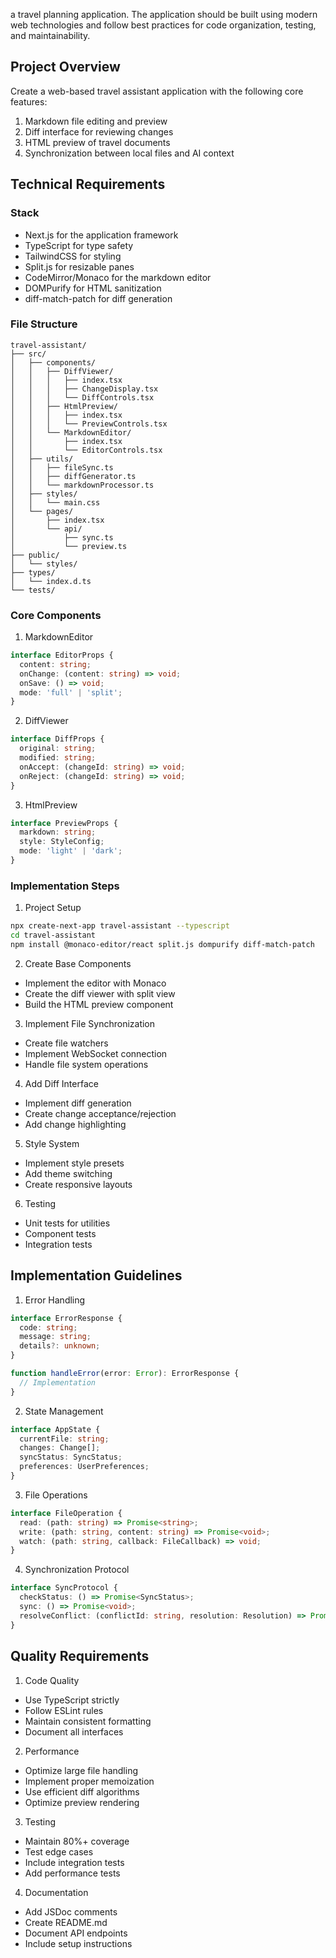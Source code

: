 a travel planning application. The application should be built using modern web technologies and follow best practices for code organization, testing, and maintainability.

## Project Overview

Create a web-based travel assistant application with the following core features:
1. Markdown file editing and preview
2. Diff interface for reviewing changes
3. HTML preview of travel documents
4. Synchronization between local files and AI context

## Technical Requirements

### Stack
- Next.js for the application framework
- TypeScript for type safety
- TailwindCSS for styling
- Split.js for resizable panes
- CodeMirror/Monaco for the markdown editor
- DOMPurify for HTML sanitization
- diff-match-patch for diff generation

### File Structure
```
travel-assistant/
├── src/
│   ├── components/
│   │   ├── DiffViewer/
│   │   │   ├── index.tsx
│   │   │   ├── ChangeDisplay.tsx
│   │   │   └── DiffControls.tsx
│   │   ├── HtmlPreview/
│   │   │   ├── index.tsx
│   │   │   └── PreviewControls.tsx
│   │   └── MarkdownEditor/
│   │       ├── index.tsx
│   │       └── EditorControls.tsx
│   ├── utils/
│   │   ├── fileSync.ts
│   │   ├── diffGenerator.ts
│   │   └── markdownProcessor.ts
│   ├── styles/
│   │   └── main.css
│   └── pages/
│       ├── index.tsx
│       └── api/
│           ├── sync.ts
│           └── preview.ts
├── public/
│   └── styles/
├── types/
│   └── index.d.ts
└── tests/
```

### Core Components

1. MarkdownEditor
```typescript
interface EditorProps {
  content: string;
  onChange: (content: string) => void;
  onSave: () => void;
  mode: 'full' | 'split';
}
```

2. DiffViewer
```typescript
interface DiffProps {
  original: string;
  modified: string;
  onAccept: (changeId: string) => void;
  onReject: (changeId: string) => void;
}
```

3. HtmlPreview
```typescript
interface PreviewProps {
  markdown: string;
  style: StyleConfig;
  mode: 'light' | 'dark';
}
```

### Implementation Steps

1. Project Setup
```bash
npx create-next-app travel-assistant --typescript
cd travel-assistant
npm install @monaco-editor/react split.js dompurify diff-match-patch
```

2. Create Base Components
- Implement the editor with Monaco
- Create the diff viewer with split view
- Build the HTML preview component

3. Implement File Synchronization
- Create file watchers
- Implement WebSocket connection
- Handle file system operations

4. Add Diff Interface
- Implement diff generation
- Create change acceptance/rejection
- Add change highlighting

5. Style System
- Implement style presets
- Add theme switching
- Create responsive layouts

6. Testing
- Unit tests for utilities
- Component tests
- Integration tests

## Implementation Guidelines

1. Error Handling
```typescript
interface ErrorResponse {
  code: string;
  message: string;
  details?: unknown;
}

function handleError(error: Error): ErrorResponse {
  // Implementation
}
```

2. State Management
```typescript
interface AppState {
  currentFile: string;
  changes: Change[];
  syncStatus: SyncStatus;
  preferences: UserPreferences;
}
```

3. File Operations
```typescript
interface FileOperation {
  read: (path: string) => Promise<string>;
  write: (path: string, content: string) => Promise<void>;
  watch: (path: string, callback: FileCallback) => void;
}
```

4. Synchronization Protocol
```typescript
interface SyncProtocol {
  checkStatus: () => Promise<SyncStatus>;
  sync: () => Promise<void>;
  resolveConflict: (conflictId: string, resolution: Resolution) => Promise<void>;
}
```

## Quality Requirements

1. Code Quality
- Use TypeScript strictly
- Follow ESLint rules
- Maintain consistent formatting
- Document all interfaces

2. Performance
- Optimize large file handling
- Implement proper memoization
- Use efficient diff algorithms
- Optimize preview rendering

3. Testing
- Maintain 80%+ coverage
- Test edge cases
- Include integration tests
- Add performance tests

4. Documentation
- Add JSDoc comments
- Create README.md
- Document API endpoints
- Include setup instructions

